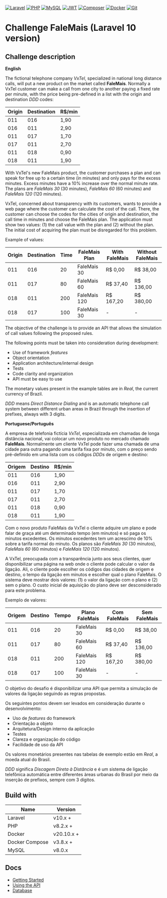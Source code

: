 [![Laravel][laravel-shield]][ref-laravel]
[![PHP][php-shield]][ref-php]
[![MySQL][mysql-shield]][ref-mysql]
[![JWT][jwt-shield]][ref-jwt]
[![Composer][composer-shield]][ref-composer]
[![Docker][docker-shield]][ref-docker]
[![Git][git-shield]][ref-git]

# Challenge FaleMais (Laravel 10 version)

## Challenge description

**English**

The fictional telephone company *VxTel*, specialized in national long distance calls, will put a new product on the market called **FaleMais**. Normally a VxTel customer can make a call from one city to another paying a fixed rate per minute, with the price being pre-defined in a list with the origin and destination *DDD* codes:

| Origin | Destination | R$/min |
|---| --- | ---|
| 011 | 016 | 1,90 |
| 016 | 011 | 2,90 |
| 011 | 017 | 1,70 |
| 017 | 011 | 2,70 |
| 011 | 018 | 0,90 |
| 018 | 011 | 1,90 |

With VxTel's new FaleMais product, the customer purchases a plan and can speak for free up to a certain time (in minutes) and only pays for the excess minutes. Excess minutes have a 10% increase over the normal minute rate. The plans are *FaleMais 30* (30 minutes), *FaleMais 60* (60 minutes) and *FaleMais 120* (120 minutes).

VxTel, concerned about transparency with its customers, wants to provide a web page where the customer can calculate the cost of the call. There, the customer can choose the codes for the cities of origin and destination, the call time in minutes and choose the FaleMais plan. The application must show two values: (1) the call value with the plan and (2) without the plan. The initial cost of acquiring the plan must be disregarded for this problem.

Example of values:

| Origin | Destination | Time | FaleMais Plan | With FaleMais | Without FaleMais |
| ------ | ------ | ------ | ------ | ------ | ------ |
| 011 | 016 | 20 | FaleMais 30 | R$ 0,00 | R$ 38,00 |
| 011 | 017 | 80 | FaleMais 60 | R$ 37,40 | R$ 136,00 |
| 018 | 011 | 200 | FaleMais 120 | R$ 167,20 | R$ 380,00 |
| 018 | 017 | 100 | FaleMais 30 | - | - |

The objective of the challenge is to provide an API that allows the simulation of call values following the proposed rules.

The following points must be taken into consideration during development:

- Use of framework *features*
- Object orientation
- Application architecture/internal design
- Tests
- Code clarity and organization
- API must be easy to use

The monetary values present in the example tables are in *Real*, the current currency of Brazil.

*DDD* means *Direct Distance Dialing* and is an automatic telephone call system between different urban areas in Brazil through the insertion of prefixes, always with 3 digits.

**Portuguese/Português**

A empresa de telefonia fictícia *VxTel*, especializada em chamadas de longa distância nacional, vai colocar um novo produto no mercado chamado **FaleMais**. Normalmente um cliente VxTel pode fazer uma chamada de uma cidade para outra pagando uma tarifa fixa por minuto, com o preço sendo pré-definido em uma lista com os códigos *DDDs* de origem e destino:

| Origem | Destino | R$/min |
|---| --- | ---|
| 011 | 016 | 1,90 |
| 016 | 011 | 2,90 |
| 011 | 017 | 1,70 |
| 017 | 011 | 2,70 |
| 011 | 018 | 0,90 |
| 018 | 011 | 1,90 |

Com o novo produto FaleMais da VxTel o cliente adquire um plano e pode falar de graça até um determinado tempo (em minutos) e só paga os minutos excedentes. Os minutos excedentes tem um acrescimo de 10% sobre a tarifa normal do minuto. Os planos são *FaleMais 30* (30 minutos), *FaleMais 60* (60 minutos) e *FaleMais 120* (120 minutos).

A VxTel, preocupada com a transparência junto aos seus clientes, quer disponibilizar uma página na web onde o cliente pode calcular o valor da ligação. Ali, o cliente pode escolher os códigos das cidades de origem e destino, o tempo da ligação em minutos e escolher qual o plano FaleMais. O sistema deve mostrar dois valores: (1) o valor da ligação com o plano e (2) sem o plano. O custo inicial de aquisição do plano deve ser desconsiderado para este problema.

Exemplo de valores:

| Origem | Destino | Tempo | Plano FaleMais | Com FaleMais | Sem FaleMais |
| ------ | ------ | ------ | ------ | ------ | ------ |
| 011 | 016 | 20 | FaleMais 30 | R$ 0,00 | R$ 38,00 |
| 011 | 017 | 80 | FaleMais 60 | R$ 37,40 | R$ 136,00 |
| 018 | 011 | 200 | FaleMais 120 | R$ 167,20 | R$ 380,00 |
| 018 | 017 | 100 | FaleMais 30 | - | - |

O objetivo do desafio é disponibilizar uma API que permita a simulação de valores da ligação seguindo as regras propostas.

Os seguintes pontos devem ser levados em consideração durante o desenvolvimento:

- Uso de *features* do framework
- Orientação a objeto
- Arquitetura/Design interno da aplicação
- Testes
- Clareza e organização do código
- Facilidade de uso da API

Os valores monetários presentes nas tabelas de exemplo estão em *Real*, a moeda atual do Brasil.

*DDD* significa *Discagem Direta à Distância* e é um sistema de ligação telefônica automática entre diferentes àreas urbanas do Brasil por meio da inserção de prefixos, sempre com 3 dígitos.

## Build with

| Name       | Version  |
| ---------- | -------- |
| Laravel | v10.x + |
| PHP | v8.2.x + |
| Docker | v20.10.x + |
| Docker Compose | v3.8.x + |
| MySQL | v8.0.x |

## Docs

* [Getting Started](./docs/getting_started.md)
* [Using the API](./docs/using_api.md)
* [Database](./docs/database.md)

<!-- Badge Shields -->
[laravel-shield]: https://img.shields.io/badge/Laravel-FF2D20?style=for-the-badge&logo=laravel&logoColor=white
[php-shield]: https://img.shields.io/badge/PHP-777BB4?style=for-the-badge&logo=php&logoColor=white
[mysql-shield]: https://img.shields.io/badge/mysql-%2300f.svg?style=for-the-badge&logo=mysql&logoColor=white
[jwt-shield]: https://img.shields.io/badge/JWT-black?style=for-the-badge&logo=JSON%20web%20tokens
[composer-shield]: https://img.shields.io/badge/Composer-885630?style=for-the-badge&logo=composer&logoColor=white
[docker-shield]: https://img.shields.io/badge/docker-%230db7ed.svg?style=for-the-badge&logo=docker&logoColor=white
[git-shield]: https://img.shields.io/badge/git-%23F05033.svg?style=for-the-badge&logo=git&logoColor=white

<!-- References -->
[ref-laravel]: https://laravel.com/docs/10.x/readme
[ref-php]: https://www.php.net
[ref-mysql]: https://www.mysql.com
[ref-jwt]: https://jwt.io
[ref-composer]: https://getcomposer.org
[ref-docker]: https://www.docker.com
[ref-git]: https://git-scm.com

